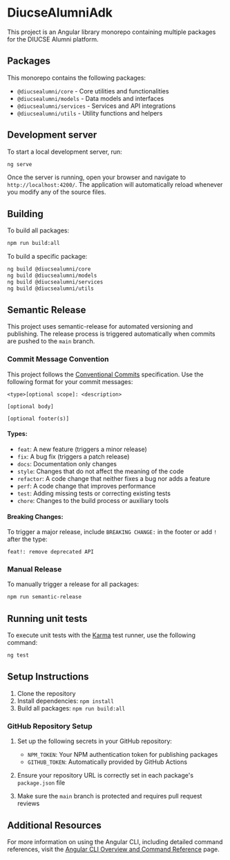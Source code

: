 # DiucseAlumniAdk

This project is an Angular library monorepo containing multiple packages for the DIUCSE Alumni platform.

## Packages

This monorepo contains the following packages:

- `@diucsealumni/core` - Core utilities and functionalities
- `@diucsealumni/models` - Data models and interfaces
- `@diucsealumni/services` - Services and API integrations
- `@diucsealumni/utils` - Utility functions and helpers

## Development server

To start a local development server, run:

```bash
ng serve
```

Once the server is running, open your browser and navigate to `http://localhost:4200/`. The application will automatically reload whenever you modify any of the source files.

## Building

To build all packages:

```bash
npm run build:all
```

To build a specific package:

```bash
ng build @diucsealumni/core
ng build @diucsealumni/models
ng build @diucsealumni/services
ng build @diucsealumni/utils
```

## Semantic Release

This project uses semantic-release for automated versioning and publishing. The release process is triggered automatically when commits are pushed to the `main` branch.

### Commit Message Convention

This project follows the [Conventional Commits](https://conventionalcommits.org/) specification. Use the following format for your commit messages:

```
<type>[optional scope]: <description>

[optional body]

[optional footer(s)]
```

#### Types:
- `feat`: A new feature (triggers a minor release)
- `fix`: A bug fix (triggers a patch release)
- `docs`: Documentation only changes
- `style`: Changes that do not affect the meaning of the code
- `refactor`: A code change that neither fixes a bug nor adds a feature
- `perf`: A code change that improves performance
- `test`: Adding missing tests or correcting existing tests
- `chore`: Changes to the build process or auxiliary tools

#### Breaking Changes:
To trigger a major release, include `BREAKING CHANGE:` in the footer or add `!` after the type:

```
feat!: remove deprecated API
```

### Manual Release

To manually trigger a release for all packages:

```bash
npm run semantic-release
```

## Running unit tests

To execute unit tests with the [Karma](https://karma-runner.github.io) test runner, use the following command:

```bash
ng test
```

## Setup Instructions

1. Clone the repository
2. Install dependencies: `npm install`
3. Build all packages: `npm run build:all`

### GitHub Repository Setup

1. Set up the following secrets in your GitHub repository:
   - `NPM_TOKEN`: Your NPM authentication token for publishing packages
   - `GITHUB_TOKEN`: Automatically provided by GitHub Actions

2. Ensure your repository URL is correctly set in each package's `package.json` file

3. Make sure the `main` branch is protected and requires pull request reviews

## Additional Resources

For more information on using the Angular CLI, including detailed command references, visit the [Angular CLI Overview and Command Reference](https://angular.dev/tools/cli) page.
